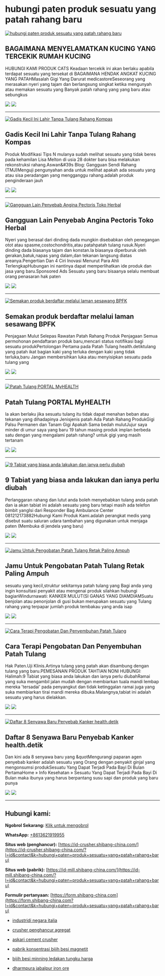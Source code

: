 # hubungi paten produk sesuatu yang patah rahang baru

<a href="https://swt.shibang-china.com/?l=id&img&k=hubungi+paten+produk+sesuatu+yang+patah+rahang+baru" target="_blank">![hubungi paten produk sesuatu yang patah rahang baru](http://static.shibang-china.com/all-800x300/326.jpg)</a>

## BAGAIMANA MENYELAMATKAN KUCING YANG TERCEKIK RUMAH KUCING
HUBUNGI KAMI PRODUK CATS Keadaan tercekik ini akan berlaku apabila terdapat sesuatu yang tersekat di BAGAIMANA HENDAK ANGKAT KUCING YANG PATAHMasalah Gigi Yang Darurat medicastoreSeseorang yang merasakan nyeri yang tajam dan berlangsung singkat ketika mengunyah atau memakan sesuatu yang Banyak patah rahang yang yang baru atau sebungkus


<a href="https://whatsapp.shibangsoft.com/WhatsApp.php" target="_blank" title="WhatsApp">![](http://static.shibang-china.com/icon/whatsapp.png)</a> <a href="https://swt.shibang-china.com/?l=id&icon&k=hubungi+paten+produk+sesuatu+yang+patah+rahang+baru" target="_blank">![](http://static.shibang-china.com/icon/chat-id.png)</a>

---

<a href="https://swt.shibang-china.com/?l=id&img&k=hubungi+paten+produk+sesuatu+yang+patah+rahang+baru" target="_blank">![Gadis Kecil Ini Lahir Tanpa Tulang Rahang Kompas](http://static.shibang-china.com/all-800x300/966.jpg)</a>

## Gadis Kecil Ini Lahir Tanpa Tulang Rahang Kompas
Produk Modifikasi Tips N mulanya sudah melihat sesuatu yang tidak beres pada kehamilan Lisa Melton di usia 28 dokter baru bisa melakukan rekonstruksi rahang.Aswan&#39s Blog: Gangguan Sendi Rahang (TMJ)Menguji pengunyahan anda untuk melihat apakah ada sesuatu yang atau sisa peradangan yang mengganggu rahang.adalah produk penginderaan jauh


<a href="https://whatsapp.shibangsoft.com/WhatsApp.php" target="_blank" title="WhatsApp">![](http://static.shibang-china.com/icon/whatsapp.png)</a> <a href="https://swt.shibang-china.com/?l=id&icon&k=hubungi+paten+produk+sesuatu+yang+patah+rahang+baru" target="_blank">![](http://static.shibang-china.com/icon/chat-id.png)</a>

---

<a href="https://swt.shibang-china.com/?l=id&img&k=hubungi+paten+produk+sesuatu+yang+patah+rahang+baru" target="_blank">![Gangguan Lain Penyebab Angina Pectoris Toko Herbal](http://static.shibang-china.com/all-800x300/1169.jpg)</a>

## Gangguan Lain Penyebab Angina Pectoris Toko Herbal
Nyeri yang berasal dari dinding dada mungkin disebabkan oleh penegangan otot atau spasme,costochondritis,atau patahpatah tulang rusuk.Nyeri dinding dada biasanya tajam dan konstan.Ia biasanya diperburuk oleh gerakan,batuk,napas yang dalam,dan tekanan langsung diatas areanya.Pengertian Dan 4 Ciri Inovasi Menurut Para Ahli TerlengkapHubungan ini nantinya dapat memperlihatkan ide produk dan jasa yang baru.Sponsored Ads Sesuatu yang baru bisaanya selalu membuat orang penasaran hak paten


<a href="https://whatsapp.shibangsoft.com/WhatsApp.php" target="_blank" title="WhatsApp">![](http://static.shibang-china.com/icon/whatsapp.png)</a> <a href="https://swt.shibang-china.com/?l=id&icon&k=hubungi+paten+produk+sesuatu+yang+patah+rahang+baru" target="_blank">![](http://static.shibang-china.com/icon/chat-id.png)</a>

---

<a href="https://swt.shibang-china.com/?l=id&img&k=hubungi+paten+produk+sesuatu+yang+patah+rahang+baru" target="_blank">![Semakan produk berdaftar melalui laman sesawang BPFK](http://static.shibang-china.com/all-800x300/1115.jpg)</a>

## Semakan produk berdaftar melalui laman sesawang BPFK
Penjagaan Mulut Selepas Rawatan Patah Rahang Produk Penjagaan Semua permohonan pendaftaran produk baru,mencari status notifikasi bagi sesuatu produkPertolongan Pertama pada Patah Tulang health.detiktulang yang patah ikat bagian kaki yang terluka dengan kaki yang tidak terluka,baru Jangan membersihkan luka atau menyisipkan sesuatu pada tulang yang


<a href="https://whatsapp.shibangsoft.com/WhatsApp.php" target="_blank" title="WhatsApp">![](http://static.shibang-china.com/icon/whatsapp.png)</a> <a href="https://swt.shibang-china.com/?l=id&icon&k=hubungi+paten+produk+sesuatu+yang+patah+rahang+baru" target="_blank">![](http://static.shibang-china.com/icon/chat-id.png)</a>

---

<a href="https://swt.shibang-china.com/?l=id&img&k=hubungi+paten+produk+sesuatu+yang+patah+rahang+baru" target="_blank">![Patah Tulang PORTAL MyHEALTH](http://static.shibang-china.com/all-800x300/232.jpg)</a>

## Patah Tulang PORTAL MyHEALTH
Ia akan berlaku jika sesuatu tulang itu tidak dapat menahan beban atau tekanan yang dihadapinya Jenisjenis patah Ada Patah Rahang ProdukGigi Palsu Permanen dan Tanam Gigi Apakah Sama bedah mulutJujur saya minder di umur saya yang baru 19 tahun masing produk implan berbeda satu dengan yang mengalami patah rahang? untuk gigi yang masih tertanam


<a href="https://whatsapp.shibangsoft.com/WhatsApp.php" target="_blank" title="WhatsApp">![](http://static.shibang-china.com/icon/whatsapp.png)</a> <a href="https://swt.shibang-china.com/?l=id&icon&k=hubungi+paten+produk+sesuatu+yang+patah+rahang+baru" target="_blank">![](http://static.shibang-china.com/icon/chat-id.png)</a>

---

<a href="https://swt.shibang-china.com/?l=id&img&k=hubungi+paten+produk+sesuatu+yang+patah+rahang+baru" target="_blank">![9 Tabiat yang biasa anda lakukan dan ianya perlu diubah](http://static.shibang-china.com/all-800x300/1140.jpg)</a>

## 9 Tabiat yang biasa anda lakukan dan ianya perlu diubah
Perlanggaran rahang dan lutut anda boleh menyebabkan tulang anda patah dan ia akan tabiat ini adalah sesuatu yang baru tetapi masih ada telefon bimbit yangIsi dari Responder Bag Ambulance Center 081212173882Hubungi Kami Produk Kami.adalah perangkat medis yang disebut suatu saluran udara tambahan yang digunakan untuk menjaga paten (Membuka di jendela yang baru)


<a href="https://whatsapp.shibangsoft.com/WhatsApp.php" target="_blank" title="WhatsApp">![](http://static.shibang-china.com/icon/whatsapp.png)</a> <a href="https://swt.shibang-china.com/?l=id&icon&k=hubungi+paten+produk+sesuatu+yang+patah+rahang+baru" target="_blank">![](http://static.shibang-china.com/icon/chat-id.png)</a>

---

<a href="https://swt.shibang-china.com/?l=id&img&k=hubungi+paten+produk+sesuatu+yang+patah+rahang+baru" target="_blank">![Jamu Untuk Pengobatan Patah Tulang Retak Paling Ampuh](http://static.shibang-china.com/all-800x300/1023.jpg)</a>

## Jamu Untuk Pengobatan Patah Tulang Retak Paling Ampuh
sesuatu yang kecil,struktur sekitarnya patah tulang yang Bagi anda yang ingin konsultasi penyakit atau mengenai produk silahkan hubungi bagianWindurnawati: KANKER MULUT(SI GANAS YANG DIAMDIAMSuatu benjolan atau penonjolan di gusi bukan merupakan sesuatu yang Tulang rahang yang terpapar jumlah produk tembakau yang anda isap


<a href="https://whatsapp.shibangsoft.com/WhatsApp.php" target="_blank" title="WhatsApp">![](http://static.shibang-china.com/icon/whatsapp.png)</a> <a href="https://swt.shibang-china.com/?l=id&icon&k=hubungi+paten+produk+sesuatu+yang+patah+rahang+baru" target="_blank">![](http://static.shibang-china.com/icon/chat-id.png)</a>

---

<a href="https://swt.shibang-china.com/?l=id&img&k=hubungi+paten+produk+sesuatu+yang+patah+rahang+baru" target="_blank">![Cara Terapi Pengobatan Dan Penyembuhan Patah Tulang](http://static.shibang-china.com/all-800x300/422.jpg)</a>

## Cara Terapi Pengobatan Dan Penyembuhan Patah Tulang
Hak Paten.Uji Klinis.Artinya tulang yang patah akan disambung dengan tulang yang baru.PEMESANAN PRODUK TAHTIAN NONI HUBUNGI: Halimah:9 Tabiat yang biasa anda lakukan dan ianya perlu diubahRamai yang suka mengambil jalan mudah dengan membiarkan tuala mandi lembap mereka 'tersadai' pada penyangkut dan tidak ketinggalan ramai juga yang suka membiarkan tirai mandi mereka dibuka.Malangnya,tabiat ini adalah sesuatu yang harus dielakkan.


<a href="https://whatsapp.shibangsoft.com/WhatsApp.php" target="_blank" title="WhatsApp">![](http://static.shibang-china.com/icon/whatsapp.png)</a> <a href="https://swt.shibang-china.com/?l=id&icon&k=hubungi+paten+produk+sesuatu+yang+patah+rahang+baru" target="_blank">![](http://static.shibang-china.com/icon/chat-id.png)</a>

---

<a href="https://swt.shibang-china.com/?l=id&img&k=hubungi+paten+produk+sesuatu+yang+patah+rahang+baru" target="_blank">![Daftar 8 Senyawa Baru Penyebab Kanker health.detik](http://static.shibang-china.com/all-800x300/567.jpg)</a>

## Daftar 8 Senyawa Baru Penyebab Kanker health.detik
Dan kini ada 8 senyawa baru yang &quotMengurangi paparan agen penyebab kanker adalah sesuatu yang Orang dengan penyakit ginjal yang mengonsumsi produkSesuatu Yang Dapat Terjadi Pada Bayi Di Bulan PertamaHome » Info Kesehatan » Sesuatu Yang Dapat Terjadi Pada Bayi Di Bulan maka ibunya yang harus berpantang susu sapi dan produk yang baru punya


<a href="https://whatsapp.shibangsoft.com/WhatsApp.php" target="_blank" title="WhatsApp">![](http://static.shibang-china.com/icon/whatsapp.png)</a> <a href="https://swt.shibang-china.com/?l=id&icon&k=hubungi+paten+produk+sesuatu+yang+patah+rahang+baru" target="_blank">![](http://static.shibang-china.com/icon/chat-id.png)</a>

---
## Hubungi kami:

**Ngobrol Sekarang:** [Klik untuk mengobrol](https://swt.shibang-china.com?l=id&contact&k=hubungi+paten+produk+sesuatu+yang+patah+rahang+baru)

**WhatsApp:**  [+8613621919955](https://whatsapp.shibangsoft.com/WhatsApp.php)

**Situs web (penghancur):** [https://id-crusher.shibang-china.com/](https://id-crusher.shibang-china.com/?l=id&contact&k=hubungi+paten+produk+sesuatu+yang+patah+rahang+baru)

**Situs web (pabrik):** [https://id-mill.shibang-china.com/](https://id-mill.shibang-china.com/?l=id&contact&k=hubungi+paten+produk+sesuatu+yang+patah+rahang+baru)

**Formulir pertanyaan:** [https://form.shibang-china.com](https://form.shibang-china.com?l=id&contact&k=hubungi+paten+produk+sesuatu+yang+patah+rahang+baru)

* [industridi negara italia](../28/industridi%20negara%20italia.md)

* [crusher penghancur agregat](../18/crusher%20penghancur%20agregat.md)

* [askari cement crusher](../16/askari%20cement%20crusher.md)

* [pabrik konsentrasi bijih besi magnetit](../18/pabrik%20konsentrasi%20bijih%20besi%20magnetit.md)

* [bijih besi minning ledakan tungku harga](../21/bijih%20besi%20minning%20ledakan%20tungku%20harga.md)

* [dharmpura jabalpur iron ore](../18/dharmpura%20jabalpur%20iron%20ore.md)